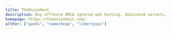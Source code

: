 ```yaml
---
title: TheOnionHost
description: Buy offshore DMCA ignored web hosting, dedicated servers, vps and domain names with Bitcoin.
homepage: https://theonionhost.com/
altFor: ["gandi", "namecheap", "libertyvps"]
---
```

